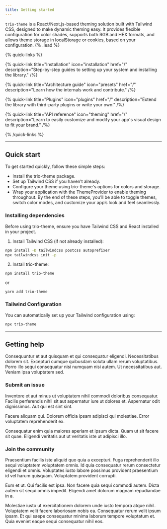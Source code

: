 ```yaml
---
title: Getting started
---
```


`trio-theme` is a React/Next.js-based theming solution built with Tailwind CSS, designed to make dynamic theming easy. It provides flexible configuration for color shades, supports both RGB and HEX formats, and allows theme storage in localStorage or cookies, based on your configuration. {% .lead %}

{% quick-links %}

{% quick-link title="Installation" icon="installation" href="/" description="Step-by-step guides to setting up your system and installing the library." /%}

{% quick-link title="Architecture guide" icon="presets" href="/" description="Learn how the internals work and contribute." /%}

{% quick-link title="Plugins" icon="plugins" href="/" description="Extend the library with third-party plugins or write your own." /%}

{% quick-link title="API reference" icon="theming" href="/" description="Learn to easily customize and modify your app's visual design to fit your brand." /%}

{% /quick-links %}

---

## Quick start

To get started quickly, follow these simple steps:

- Install the trio-theme package.
- Set up Tailwind CSS if you haven’t already.
- Configure your theme using trio-theme's options for colors and storage.
- Wrap your application with the ThemeProvider to enable theming throughout.
  By the end of these steps, you’ll be able to toggle themes, switch color modes, and customize your app’s look and feel seamlessly.

### Installing dependencies

Before using trio-theme, ensure you have Tailwind CSS and React installed in your project.

1. Install Tailwind CSS (if not already installed):

```bash
npm install -D tailwindcss postcss autoprefixer
npx tailwindcss init -p
```

2. Install trio-theme:

```shell
npm install trio-theme
```

or

```shell
yarn add trio-theme
```

### Tailwind Configuration

You can automatically set up your Tailwind configuration using:

```bash
npx trio-theme
```


---

## Getting help

Consequuntur et aut quisquam et qui consequatur eligendi. Necessitatibus dolorem sit. Excepturi cumque quibusdam soluta ullam rerum voluptatibus. Porro illo sequi consequatur nisi numquam nisi autem. Ut necessitatibus aut. Veniam ipsa voluptatem sed.

### Submit an issue

Inventore et aut minus ut voluptatem nihil commodi doloribus consequatur. Facilis perferendis nihil sit aut aspernatur iure ut dolores et. Aspernatur odit dignissimos. Aut qui est sint sint.

Facere aliquam qui. Dolorem officia ipsam adipisci qui molestiae. Error voluptatem reprehenderit ex.

Consequatur enim quia maiores aperiam et ipsum dicta. Quam ut sit facere sit quae. Eligendi veritatis aut ut veritatis iste ut adipisci illo.

### Join the community

Praesentium facilis iste aliquid quo quia a excepturi. Fuga reprehenderit illo sequi voluptatem voluptatem omnis. Id quia consequatur rerum consectetur eligendi et omnis. Voluptates iusto labore possimus provident praesentium id vel harum quisquam. Voluptatem provident corrupti.

Eum et ut. Qui facilis est ipsa. Non facere quia sequi commodi autem. Dicta autem sit sequi omnis impedit. Eligendi amet dolorum magnam repudiandae in a.

Molestiae iusto ut exercitationem dolorem unde iusto tempora atque nihil. Voluptatem velit facere laboriosam nobis ea. Consequatur rerum velit ipsum ipsam. Et qui saepe consequatur minima laborum tempore voluptatum et. Quia eveniet eaque sequi consequatur nihil eos.

